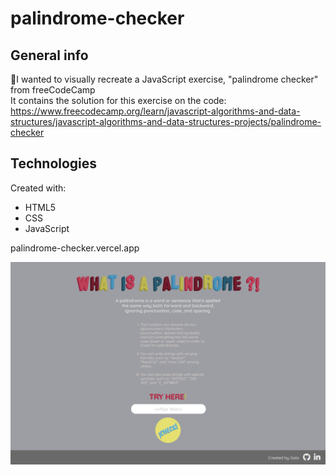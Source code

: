 # palindrome-checker

## General info
👾I wanted to visually recreate a JavaScript exercise, "palindrome checker" from freeCodeCamp<br>
It contains the solution for this exercise on the code: <br>
https://www.freecodecamp.org/learn/javascript-algorithms-and-data-structures/javascript-algorithms-and-data-structures-projects/palindrome-checker<br>



## Technologies
Created with:
* HTML5
* CSS
* JavaScript

palindrome-checker.vercel.app

<img src="https://github.com/loveisgala/palindrome-checker/blob/main/screen1.png" alt="view"/> 
